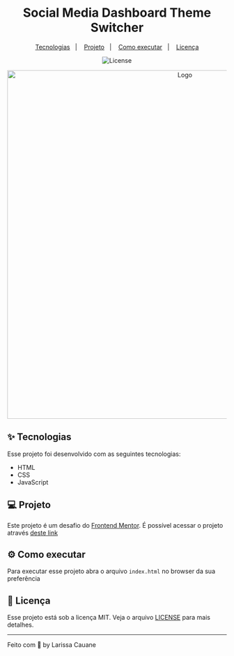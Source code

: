  <h1 align="center">Social Media Dashboard Theme Switcher</h1>
<p align="center">
  <a href="#-tecnologias">Tecnologias</a>&nbsp;&nbsp;&nbsp;|&nbsp;&nbsp;&nbsp;
  <a href="#-projeto">Projeto</a>&nbsp;&nbsp;&nbsp;|&nbsp;&nbsp;&nbsp;
  <a href="#-como-executar">Como executar</a>&nbsp;&nbsp;&nbsp;|&nbsp;&nbsp;&nbsp;
 <a href="#-licença">Licença</a>
</p>

<p align="center">
  <img alt="License" src="https://img.shields.io/static/v1?label=license&message=MIT&color=1e202a&labelColor=000000">
</p>

<p align="center">
    <img src="https://res.cloudinary.com/dz209s6jk/image/upload/q_auto:good,w_900/Challenges/q54sj6blz6155goee4jd.jpg" alt="Logo" width="800">
</p>

## ✨ Tecnologias

Esse projeto foi desenvolvido com as seguintes tecnologias:

- HTML
- CSS
- JavaScript

## 💻 Projeto

Este projeto é um desafio do <a href="https://www.frontendmentor.io/challenges/social-media-dashboard-with-theme-switcher-6oY8ozp_H">Frontend Mentor</a>. É possível acessar o projeto através <a href="https://zippy-klepon-4b95d7.netlify.app/">deste link</a>

## ⚙ Como executar

Para executar esse projeto abra o arquivo `index.html` no browser da sua preferência

## 📃 Licença

Esse projeto está sob a licença MIT. Veja o arquivo [LICENSE](LICENSE.md) para mais detalhes.

---

Feito com 🧡 by Larissa Cauane
